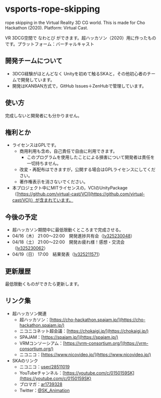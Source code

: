 # vsports-rope-skipping

rope skipping in the Virtual Reality 3D CG world. This is made for Cho Hackathon (2020). Platform: Virtual Cast.

VR 3DCG空間で なわとび ができます。超ハッカソン（2020）用に作ったものです。プラットフォーム：バーチャルキャスト

## 開発チームについて

- 3DCG経験がほとんどなく Unityを初めて触るSKAと，その他初心者のチームで開発しています。
- 開発はKANBAN方式で，GitHub Issues＋ZenHubで管理しています。

## 使い方

完成しないと開発者にも分かりません。

## 権利とか

- ライセンスはGPLです。
	- 商用利用も含め，自己責任で自由に利用できます。
		- このプログラムを使用したことによる損害について開発者は責任を一切持ちません。
	- 改変・再配布はできますが，公開する場合はGPLライセンスにしてください。
	- 著作権表示を消さないでください。
- 本プロジェクト中にMITライセンスの，VCIのUnityPackage（[https://github.com/virtual-cast/VCI](https://github.com/virtual-cast/VCI)）が含まれています。

## 今後の予定

- 超ハッカソン期間中に最低限動くところまで完成させる。
- 04/16（木） 21:00〜22:00　開発進捗共有会（[lv325230048](https://live2.nicovideo.jp/watch/lv325230048)）
- 04/18（土） 21:00〜22:00　開発お疲れ様！感想・交流会（[lv325230062](https://live2.nicovideo.jp/watch/lv325230062)）
- 04/19（日） 17:00　結果発表（[lv325211571](https://live2.nicovideo.jp/watch/lv325211571)）

## 更新履歴

最低限動くものができたら更新します。

## リンク集

- 超ハッカソン関連
	- 超ハッカソン：[https://cho-hackathon.spajam.jp/](https://cho-hackathon.spajam.jp/)
	- ニコニコネット超会議：[https://chokaigi.jp/](https://chokaigi.jp/)
	- SPAJAM：[https://spajam.jp/](https://spajam.jp/)
	- VRMコンソーシアム：[https://vrm-consortium.org/](https://vrm-consortium.org/)
	- ニコニコ：[https://www.nicovideo.jp/](https://www.nicovideo.jp/)
- SKAのリンク
	- ニコニコ：[user/28511019](https://www.nicovideo.jp/user/28511019)
	- YouTubeチャンネル：[https://youtube.com/c/0150159SK](https://youtube.com/c/0150159SK)
	- ブロマガ：[ar1739328](https://ch.nicovideo.jp/skas-web/blomaga/ar1739328)
	- Twitter：[@SK_Animation](https://twitter.com/SK_Animation)
